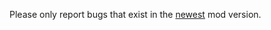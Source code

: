 Please only report bugs that exist in the [newest](https://www.curseforge.com/minecraft/mc-mods/crying-obsidian/files) mod version.
